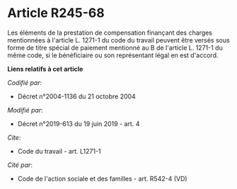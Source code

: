 # Article R245-68

Les éléments de la prestation de compensation finançant des charges mentionnées à l'article L. 1271-1 du code du travail
peuvent être versés sous forme de titre spécial de paiement mentionné au B de l'article L. 1271-1 du même code, si le
bénéficiaire ou son représentant légal en est d'accord.

**Liens relatifs à cet article**

_Codifié par_:

  - Décret n°2004-1136 du 21 octobre 2004

_Modifié par_:

  - Décret n°2019-613 du 19 juin 2019 - art. 4

_Cite_:

  - Code du travail - art. L1271-1

_Cité par_:

  - Code de l'action sociale et des familles - art. R542-4 (VD)
